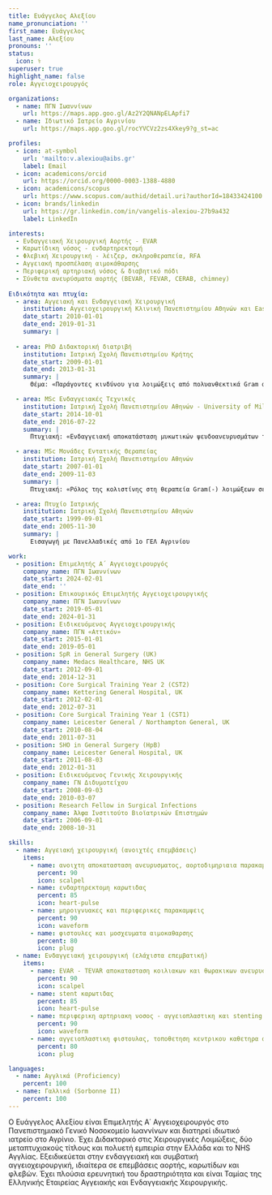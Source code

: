 ```yaml
---
title: Ευάγγελος Αλεξίου
name_pronunciation: ''
first_name: Ευάγγελος
last_name: Αλεξίου
pronouns: ''
status:
  icon: ⚕️
superuser: true
highlight_name: false
role: Αγγειοχειρουργός

organizations:
  - name: ΠΓΝ Ιωαννίνων
    url: https://maps.app.goo.gl/Az2Y2QNANpELApfi7
  - name: Ιδιωτικό Ιατρείο Αγρινίου
    url: https://maps.app.goo.gl/rocYVCVz2zs4Xkey9?g_st=ac

profiles:
  - icon: at-symbol
    url: 'mailto:v.alexiou@aibs.gr'
    label: Email
  - icon: academicons/orcid
    url: https://orcid.org/0000-0003-1388-4880
  - icon: academicons/scopus
    url: https://www.scopus.com/authid/detail.uri?authorId=18433424100
  - icon: brands/linkedin
    url: https://gr.linkedin.com/in/vangelis-alexiou-27b9a432
    label: LinkedIn

interests:
  - Ενδαγγειακή Χειρουργική Αορτής - EVAR
  - Καρωτίδικη νόσος - ενδαρτηρεκτομή
  - Φλεβική Χειρουργική - λέιζερ, σκληροθεραπεία, RFA
  - Αγγειακή προσπέλαση αιμοκάθαρσης
  - Περιφερική αρτηριακή νόσος & διαβητικό πόδι
  - Σύνθετα ανευρύσματα αορτής (BEVAR, FEVAR, CERAB, chimney)
    
Ειδικότητα και πτυχία:
  - area: Aγγειακή και Ενδαγγειακή Χειρουργική
    institution: Αγγειοχειρουργική Κλινική Πανεπιστημίου ΑΘηνών και East Midlands South Deanery, UK
    date_start: 2010-01-01
    date_end: 2019-01-31
    summary: |
    
  - area: PhD Διδακτορική διατριβή
    institution: Ιατρική Σχολή Πανεπιστημίου Κρήτης
    date_start: 2009-01-01
    date_end: 2013-01-31
    summary: |
      Θέμα: «Παράγοντες κινδύνου για λοιμώξεις από πολυανθεκτικά Gram αρνητικά βακτήρια σε χειρουργημένους ασθενείς που νοσηλεύονται στη μονάδα εντατικής θεραπείας».

  - area: MSc Ενδαγγειακές Τεχνικές
    institution: Ιατρική Σχολή Πανεπιστημίου Αθηνών - University of Milano-Bicocca
    date_start: 2014-10-01
    date_end: 2016-07-22
    summary: |
      Πτυχιακή: «Ενδαγγειακή αποκατάσταση μυκωτικών ψευδοανευρυσμάτων του λαγονομηριαίου άξονα». Επιβλέπων: Γ. Γερουλάκος

  - area: MSc Μονάδες Εντατικής Θεραπείας
    institution: Ιατρική Σχολή Πανεπιστημίου Αθηνών
    date_start: 2007-01-01
    date_end: 2009-11-03
    summary: |
      Πτυχιακή: «Ρόλος της κολιστίνης στη θεραπεία Gram(-) λοιμώξεων σε ασθενείς νοσηλευόμενους στη ΜΕΘ». Επιβλέπων: Κ. Τσιούφης

  - area: Πτυχίο Ιατρικής
    institution: Ιατρική Σχολή Πανεπιστημίου Αθηνών
    date_start: 1999-09-01
    date_end: 2005-11-30
    summary: |
      Εισαγωγή με Πανελλαδικές από 1ο ΓΕΛ Αγρινίου

work:
  - position: Επιμελητής Α΄ Αγγειοχειρουργός
    company_name: ΠΓΝ Ιωαννίνων
    date_start: 2024-02-01
    date_end: ''
  - position: Επικουρικός Επιμελητής Αγγειοχειρουργικής
    company_name: ΠΓΝ Ιωαννίνων
    date_start: 2019-05-01
    date_end: 2024-01-31
  - position: Ειδικευόμενος Αγγειοχειρουργικής
    company_name: ΠΓΝ «Αττικόν»
    date_start: 2015-01-01
    date_end: 2019-05-01
  - position: SpR in General Surgery (UK)
    company_name: Medacs Healthcare, NHS UK
    date_start: 2012-09-01
    date_end: 2014-12-31
  - position: Core Surgical Training Year 2 (CST2)
    company_name: Kettering General Hospital, UK
    date_start: 2012-02-01
    date_end: 2012-07-31
  - position: Core Surgical Training Year 1 (CST1)
    company_name: Leicester General / Northampton General, UK
    date_start: 2010-08-04
    date_end: 2011-07-31
  - position: SHO in General Surgery (HpB)
    company_name: Leicester General Hospital, UK
    date_start: 2011-08-03
    date_end: 2012-01-31
  - position: Ειδικευόμενος Γενικής Χειρουργικής
    company_name: ΓΝ Διδυμοτείχου
    date_start: 2008-09-03
    date_end: 2010-03-07
  - position: Research Fellow in Surgical Infections
    company_name: Άλφα Ινστιτούτο Βιοϊατρικών Επιστημών
    date_start: 2006-09-01
    date_end: 2008-10-31

skills:
  - name: Αγγειακή χειρουργική (ανοιχτές επεμβάσεις)
    items:
      - name: ανοιχτη αποκατασταση ανευρυσματος, αορτοδιμηριαια παρακαμψη
        percent: 90
        icon: scalpel
      - name: ενδαρτηρεκτομη καρωτιδας
        percent: 85
        icon: heart-pulse
      - name: μηροιγνυακες και περιφερικες παρακαμψεις
        percent: 90
        icon: waveform
      - name: φιστουλες και μοσχευματα αιμοκαθαρσης
        percent: 80
        icon: plug
  - name: Ενδαγγειακή χειρουργική (ελάχιστα επεμβατική)
    items:
      - name: EVAR - TEVAR αποκατασταση κοιλιακων και θωρακικων ανευρυσματων με χρηση stents
        percent: 90
        icon: scalpel
      - name: stent καρωτιδας
        percent: 85
        icon: heart-pulse
      - name: περιφερικη αρτηριακη νοσος - αγγειοπλαστικη και stenting
        percent: 90
        icon: waveform
      - name: αγγειοπλαστικη φιστουλας, τοποθετηση κεντρικου καθετηρα αιμοκαθαρσης
        percent: 80
        icon: plug

languages:
  - name: Αγγλικά (Proficiency)
    percent: 100
  - name: Γαλλικά (Sorbonne II)
    percent: 100
---
```

Ο Ευάγγελος Αλεξίου είναι Επιμελητής Α΄ Αγγειοχειρουργός στο Πανεπιστημιακό Γενικό Νοσοκομείο Ιωαννίνων και διατηρεί ιδιωτικό ιατρείο στο Αγρίνιο. Έχει Διδακτορικό στις Χειρουργικές Λοιμώξεις, δύο μεταπτυχιακούς τίτλους και πολυετή εμπειρία στην Ελλάδα και το NHS Αγγλίας. Εξειδικεύεται στην ενδαγγειακή και συμβατική αγγειοχειρουργική, ιδιαίτερα σε επεμβάσεις αορτής, καρωτίδων και φλεβών. Έχει πλούσια ερευνητική του δραστηριότητα και είναι Ταμίας της Ελληνικής Εταιρείας Αγγειακής και Ενδαγγειακής Χειρουργικής.
